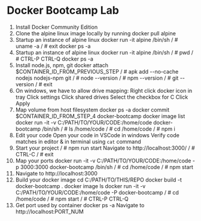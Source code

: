 # Docker Bootcamp Lab

1. Install Docker Community Edition
2. Clone the alpine linux image locally by running
    docker pull alpine
3. Startup an instance of alpine linux
    docker run -it alpine /bin/sh
    / # uname -a
    / # exit
    docker ps -a
4. Startup an instance of alpine linux
    docker run -it alpine /bin/sh
    / # pwd
    / # CTRL-P CTRL-Q
    docker ps -a
5. Install node.js, npm, git
    docker attach $CONTAINER_ID_FROM_PREVIOUS_STEP
    / # apk add --no-cache nodejs nodejs-npm git
    / # node --version
    / # npm --version
    / # git --version
    / # exit
5. On windows, we have to allow drive mapping:
    Right click docker icon in tray
    Click settings
    Click shared drives
    Select the checkbox for C
    Click Apply
6. Map volume from host filesystem
    docker ps -a
    docker commit $CONTAINER_ID_FROM_STEP_4 docker-bootcamp
    docker image list
    docker run -it -v C:/PATH/TO/YOUR/CODE:/home/code docker-bootcamp /bin/sh
    / # ls /home/code
    / # cd /home/code
    / # npm i
7. Edit your code
    Open your code in VSCode in windows
    Verify code matches in editor & in terminal using `cat` command
8. Start your project
    / # npm run start
    Navigate to http://localhost:3000/
    / # CTRL-C
    / # exit
9. Map your ports
    docker run -it -v C:/PATH/TO/YOUR/CODE:/home/code -p 3000:3000 docker-bootcamp /bin/sh
    / # cd /home/code
    / # npm start
10. Navigate to http://localhost:3000
11. Build your docker image
    cd C:/PATH/TO/THIS/REPO
    docker build -t docker-bootcamp .
    docker image ls
    docker run -it -v C:/PATH/TO/YOUR/CODE:/home/code -P docker-bootcamp
    / # cd /home/code
    / # npm start
    / # CTRL-P CTRL-Q
12. Get port used by container
    docker ps -a
    Navigate to http://localhost:PORT_NUM


    
